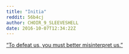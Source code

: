 ```yaml
---
title: "Initia"
reddit: 56b4cj
author: CHOIR_9_SLEEVESHELL
date: 2016-10-07T12:34:22Z
---
```


[“To defeat us, you must better misinterpret us.”](http://akhajiitc0daverse.com/initia.pdf)
